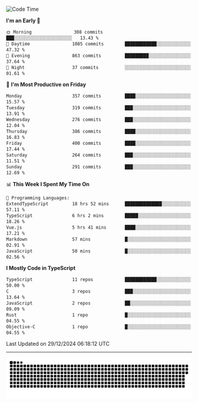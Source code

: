 <!--
<picture>
  <source
    srcset="https://github-readme-stats.vercel.app/api?username=kevinxft&show_icons=true&theme=dark"
    media="(prefers-color-scheme: dark)"
  />
  <source
    srcset="https://github-readme-stats.vercel.app/api?username=kevinxft&show_icons=true"
    media="(prefers-color-scheme: light), (prefers-color-scheme: no-preference)"
  />
  <img src="https://github-readme-stats.vercel.app/api?username=kevinxft&show_icons=true" />
</picture>
-->

<!--START_SECTION:waka-->
![Code Time](http://img.shields.io/badge/Code%20Time-2%2C940%20hrs%2053%20mins-blue)

**I'm an Early 🐤** 

```text
🌞 Morning                308 commits         ███░░░░░░░░░░░░░░░░░░░░░░   13.43 % 
🌆 Daytime                1085 commits        ████████████░░░░░░░░░░░░░   47.32 % 
🌃 Evening                863 commits         █████████░░░░░░░░░░░░░░░░   37.64 % 
🌙 Night                  37 commits          ░░░░░░░░░░░░░░░░░░░░░░░░░   01.61 % 
```
📅 **I'm Most Productive on Friday** 

```text
Monday                   357 commits         ████░░░░░░░░░░░░░░░░░░░░░   15.57 % 
Tuesday                  319 commits         ███░░░░░░░░░░░░░░░░░░░░░░   13.91 % 
Wednesday                276 commits         ███░░░░░░░░░░░░░░░░░░░░░░   12.04 % 
Thursday                 386 commits         ████░░░░░░░░░░░░░░░░░░░░░   16.83 % 
Friday                   400 commits         ████░░░░░░░░░░░░░░░░░░░░░   17.44 % 
Saturday                 264 commits         ███░░░░░░░░░░░░░░░░░░░░░░   11.51 % 
Sunday                   291 commits         ███░░░░░░░░░░░░░░░░░░░░░░   12.69 % 
```


📊 **This Week I Spent My Time On** 

```text
💬 Programming Languages: 
ExtendTypeScript         18 hrs 52 mins      ██████████████░░░░░░░░░░░   57.11 % 
TypeScript               6 hrs 2 mins        █████░░░░░░░░░░░░░░░░░░░░   18.26 % 
Vue.js                   5 hrs 41 mins       ████░░░░░░░░░░░░░░░░░░░░░   17.21 % 
Markdown                 57 mins             █░░░░░░░░░░░░░░░░░░░░░░░░   02.91 % 
JavaScript               50 mins             █░░░░░░░░░░░░░░░░░░░░░░░░   02.56 % 
```

**I Mostly Code in TypeScript** 

```text
TypeScript               11 repos            ████████████░░░░░░░░░░░░░   50.00 % 
C                        3 repos             ███░░░░░░░░░░░░░░░░░░░░░░   13.64 % 
JavaScript               2 repos             ██░░░░░░░░░░░░░░░░░░░░░░░   09.09 % 
Rust                     1 repo              █░░░░░░░░░░░░░░░░░░░░░░░░   04.55 % 
Objective-C              1 repo              █░░░░░░░░░░░░░░░░░░░░░░░░   04.55 % 
```




 Last Updated on 29/12/2024 06:18:12 UTC
<!--END_SECTION:waka-->

---

<picture>
  <source media="(prefers-color-scheme: dark)" srcset="https://raw.githubusercontent.com/kevinxft/kevinxft/output/github-contribution-grid-snake-dark.svg">
  <source media="(prefers-color-scheme: light)" srcset="https://raw.githubusercontent.com/kevinxft/kevinxft/output/github-contribution-grid-snake.svg">
  <img alt="github contribution grid snake animation" src="https://raw.githubusercontent.com/kevinxft/kevinxft/output/github-contribution-grid-snake.svg">
</picture>